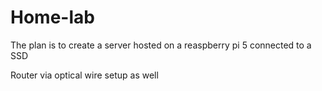 # Home-lab

The plan is to create a server hosted on a reaspberry pi 5
connected to a SSD

Router via optical wire setup as well

